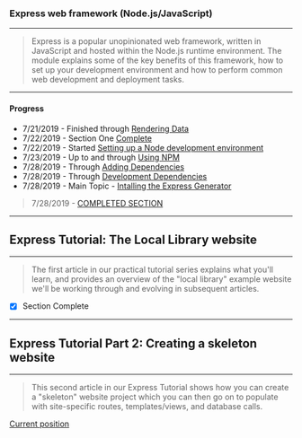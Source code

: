 ### Express web framework (Node.js/JavaScript)
---
> Express is a popular unopinionated web framework, written in JavaScript and hosted within the Node.js runtime environment. The module explains some of the key benefits of this framework, how to set up your development environment and how to perform common web development and deployment tasks.
---
#### Progress
* 7/21/2019 - Finished through [Rendering Data](https://developer.mozilla.org/en-US/docs/Learn/Server-side/Express_Nodejs/Introduction#Rendering_data_(views))
* 7/22/2019 - Section One [Complete](https://developer.mozilla.org/en-US/docs/Learn/Server-side/Express_Nodejs/Introduction#See_also)
* 7/22/2019 - Started [Setting up a Node development environment](https://developer.mozilla.org/en-US/docs/Learn/Server-side/Express_Nodejs/development_environment)
* 7/23/2019 - Up to and through [Using NPM](https://developer.mozilla.org/en-US/docs/Learn/Server-side/Express_Nodejs/development_environment#Using_NPM)
* 7/28/2019 - Through [Adding Dependencies](https://developer.mozilla.org/en-US/docs/Learn/Server-side/Express_Nodejs/development_environment#Adding_dependencies)
* 7/28/2019 - Through [Development Dependencies](https://developer.mozilla.org/en-US/docs/Learn/Server-side/Express_Nodejs/development_environment#Development_dependencies)
* 7/28/2019 - Main Topic - [Intalling the Express Generator](https://developer.mozilla.org/en-US/docs/Learn/Server-side/Express_Nodejs/development_environment#Installing_the_Express_Application_Generator)
> 7/28/2019 - [COMPLETED SECTION](https://developer.mozilla.org/en-US/docs/Learn/Server-side/Express_Nodejs/development_environment#Summary)
---
## Express Tutorial: The Local Library website
---
> The first article in our practical tutorial series explains what you'll learn, and provides an overview of the "local library" example website we'll be working through and evolving in subsequent articles.

* [x] Section Complete
---
## Express Tutorial Part 2: Creating a skeleton website
---
> This second article in our Express Tutorial shows how you can create a "skeleton" website project which you can then go on to populate with site-specific routes, templates/views, and database calls.
>

[Current position](https://developer.mozilla.org/en-US/docs/Learn/Server-side/Express_Nodejs/skeleton_website#Overview)
